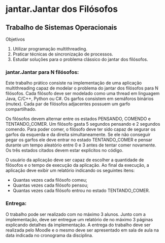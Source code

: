 # jantar.Jantar dos Filósofos
## Trabalho de Sistemas Operacionais
Objetivos
1. Utilizar programação multithreading.
2. Praticar técnicas de sincronização de processos.
3. Estudar soluções para o problema clássico do jantar dos filósofos.


### jantar.Jantar para N filósofos:

Este trabalho prático consiste na implementação de uma aplicação multithreading capaz de
modelar o problema do jantar dos filósofos para N filósofos.
Cada filósofo deve ser modelado como uma thread em linguagem Java, C/C++, Python ou
C#. Os garfos consistem em semáforos binários (mutex). Cada par de filósofos adjacentes
possuem um garfo compartilhado.

Os filósofos devem alternar entre os estados PENSANDO, COMENDO e
TENTANDO_COMER. Um filósofo gasta 5 segundos pensando e 2 segundos comendo. Para
poder comer, o filósofo deve ter sido capaz de segurar os garfos da esquerda e da direita
simultaneamente. Se ele não conseguir pegar os garfos ele deve entrar no estado
TENTANDO_COMER e pensar durante um tempo aleatório entre 0 e 3 antes de tentar comer
novamente. Os três estados citados devem estar explicitos no código.

O usuário da aplicação deve ser capaz de escolher a quantidade de filósofos e o tempo de
execução da aplicação. Ao final da execução, a aplicação deve exibir um relatório indicando
os seguintes itens:

- Quantas vezes cada filósofo comeu;
- Quantas vezes cada filósofo pensou;
- Quantas vezes cada filósofo entrou no estado TENTANDO_COMER.

### Entrega:

O trabalho pode ser realizado com no máximo 3 alunos. Junto com a implementação, deve ser
entregue um relatório de no máximo 3 páginas explicando detalhes da implementação. A
entrega do trabalho deve ser realizada pelo Moodle e o mesmo deve ser apresentado em sala
de aula na data indicada no cronograma da disciplina. 

